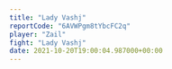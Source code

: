 ```yaml
---
title: "Lady Vashj"
reportCode: "6AVWPgm8tYbcFC2q"
player: "Zail"
fight: "Lady Vashj"
date: 2021-10-20T19:00:04.987000+00:00
---
```

